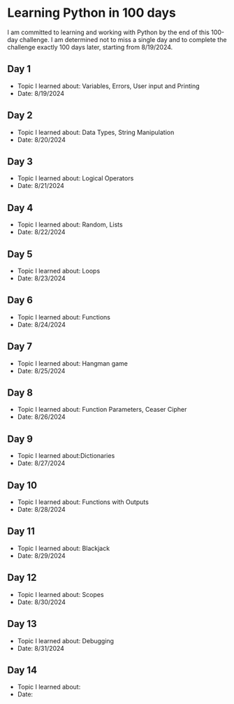 # Learning Python in 100 days

I am committed to learning and working with Python by the end of this 100-day challenge. I am determined not to 
miss a single day and to complete the challenge exactly 100 days later, starting from 8/19/2024.

## Day 1

- Topic I learned about: Variables, Errors, User input and Printing
- Date: 8/19/2024

## Day 2

- Topic I learned about: Data Types, String Manipulation
- Date: 8/20/2024

## Day 3

- Topic I learned about: Logical Operators
- Date: 8/21/2024

## Day 4

- Topic I learned about: Random, Lists
- Date: 8/22/2024

## Day 5

- Topic I learned about: Loops
- Date: 8/23/2024

## Day 6

- Topic I learned about: Functions
- Date: 8/24/2024

## Day 7

- Topic I learned about: Hangman game
- Date: 8/25/2024

## Day 8

- Topic I learned about: Function Parameters, Ceaser Cipher
- Date: 8/26/2024

## Day 9

- Topic I learned about:Dictionaries
- Date: 8/27/2024

## Day 10

- Topic I learned about: Functions with Outputs
- Date: 8/28/2024

## Day 11

- Topic I learned about: Blackjack
- Date: 8/29/2024

## Day 12

- Topic I learned about: Scopes
- Date: 8/30/2024

## Day 13

- Topic I learned about: Debugging
- Date: 8/31/2024

## Day 14

- Topic I learned about:
- Date: 